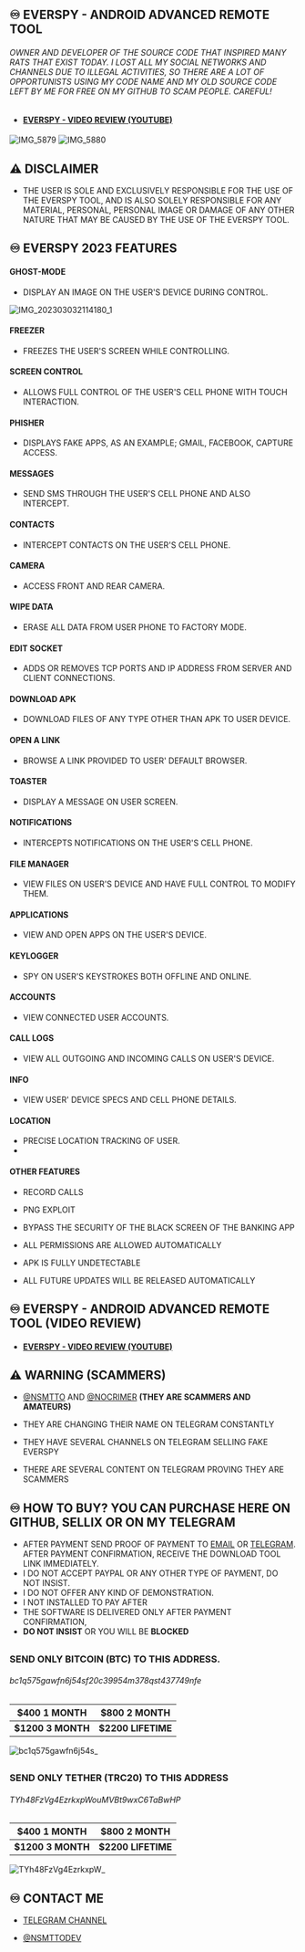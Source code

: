 ## ♾️ EVERSPY - ANDROID ADVANCED REMOTE TOOL
  

###### OWNER AND DEVELOPER OF THE SOURCE CODE THAT INSPIRED MANY RATS THAT EXIST TODAY. I LOST ALL MY SOCIAL NETWORKS AND CHANNELS DUE TO ILLEGAL ACTIVITIES, SO THERE ARE A LOT OF OPPORTUNISTS USING MY CODE NAME AND MY OLD SOURCE CODE LEFT BY ME FOR FREE ON MY GITHUB TO SCAM PEOPLE. CAREFUL!


- #### [EVERSPY - VIDEO REVIEW (YOUTUBE) ](https://youtu.be/iSWxQ4U8Mvs)
![IMG_5879](https://user-images.githubusercontent.com/124161128/222858192-7717e39d-35ef-47f5-8ba0-4cd46ded6060.jpg)
![IMG_5880](https://user-images.githubusercontent.com/124161128/222858194-962315ba-cb79-4c34-8455-7845f714d60f.jpg)


## ⚠ DISCLAIMER

- THE USER IS SOLE AND EXCLUSIVELY RESPONSIBLE FOR THE USE OF THE EVERSPY TOOL, AND IS ALSO SOLELY RESPONSIBLE FOR ANY MATERIAL, PERSONAL, PERSONAL IMAGE OR DAMAGE OF ANY OTHER NATURE THAT MAY BE CAUSED BY THE USE OF THE EVERSPY TOOL.
##
##
##
  

## ♾️ EVERSPY 2023 FEATURES

  
#### GHOST-MODE

  

- DISPLAY AN IMAGE ON THE USER'S DEVICE DURING CONTROL.


![IMG_202303032114180_1](https://user-images.githubusercontent.com/124161128/222871024-a5467b35-1853-4505-a4c2-e4f302b8395a.gif)


#### FREEZER

  

- FREEZES THE USER'S SCREEN WHILE CONTROLLING.

  

#### SCREEN CONTROL

  

- ALLOWS FULL CONTROL OF THE USER'S CELL PHONE WITH TOUCH INTERACTION.

  

#### PHISHER

  

- DISPLAYS FAKE APPS, AS AN EXAMPLE; GMAIL, FACEBOOK, CAPTURE ACCESS.

  

#### MESSAGES

  

- SEND SMS THROUGH THE USER'S CELL PHONE AND ALSO INTERCEPT.

  

#### CONTACTS

  

- INTERCEPT CONTACTS ON THE USER'S CELL PHONE.

  

#### CAMERA

  

- ACCESS FRONT AND REAR CAMERA.

  

#### WIPE DATA

  

- ERASE ALL DATA FROM USER PHONE TO FACTORY MODE.

  

#### EDIT SOCKET

  

- ADDS OR REMOVES TCP PORTS AND IP ADDRESS FROM SERVER AND CLIENT CONNECTIONS.

  

#### DOWNLOAD APK

  

- DOWNLOAD FILES OF ANY TYPE OTHER THAN APK TO USER DEVICE.

  

#### OPEN A LINK

  

- BROWSE A LINK PROVIDED TO USER' DEFAULT BROWSER.

  

#### TOASTER

  

- DISPLAY A MESSAGE ON USER SCREEN.

  

#### NOTIFICATIONS

  

- INTERCEPTS NOTIFICATIONS ON THE USER'S CELL PHONE.

  

#### FILE MANAGER

  

- VIEW FILES ON USER'S DEVICE AND HAVE FULL CONTROL TO MODIFY THEM.

  

#### APPLICATIONS

  

- VIEW AND OPEN APPS ON THE USER'S DEVICE.

  

#### KEYLOGGER

  

- SPY ON USER'S KEYSTROKES BOTH OFFLINE AND ONLINE.

  

#### ACCOUNTS

  

- VIEW CONNECTED USER ACCOUNTS.

  

#### CALL LOGS

  

- VIEW ALL OUTGOING AND INCOMING CALLS ON USER'S DEVICE.

  

#### INFO

  

- VIEW USER' DEVICE SPECS AND CELL PHONE DETAILS.

  

#### LOCATION

  

- PRECISE LOCATION TRACKING OF USER.
- 
#### OTHER FEATURES

- RECORD CALLS

- PNG EXPLOIT

- BYPASS THE SECURITY OF THE BLACK SCREEN OF THE BANKING APP

- ALL PERMISSIONS ARE ALLOWED AUTOMATICALLY

- APK IS FULLY UNDETECTABLE

- ALL FUTURE UPDATES WILL BE RELEASED AUTOMATICALLY
  
##
##
##

## ♾️ EVERSPY - ANDROID ADVANCED REMOTE TOOL (VIDEO REVIEW)

  

- #### [EVERSPY - VIDEO REVIEW (YOUTUBE) ](https://youtu.be/iSWxQ4U8Mvs)
##
##
##
  
## ⚠ WARNING (SCAMMERS)

- [@NSMTTO](https://t.me/nsmtto) AND [@NOCRIMER](https://t.me/nocrimer) **(THEY ARE SCAMMERS AND AMATEURS)**

- THEY ARE CHANGING THEIR NAME ON TELEGRAM CONSTANTLY

- THEY HAVE SEVERAL CHANNELS ON TELEGRAM SELLING FAKE EVERSPY

- THERE ARE SEVERAL CONTENT ON TELEGRAM PROVING THEY ARE SCAMMERS
##
##
##
## ♾️ HOW TO BUY? YOU CAN PURCHASE HERE ON GITHUB, SELLIX OR ON MY TELEGRAM

- AFTER PAYMENT SEND PROOF OF PAYMENT TO [EMAIL](mailto:nsmttodev@proton.me) OR [TELEGRAM](https://t.me/nsmttodev). AFTER PAYMENT CONFIRMATION, RECEIVE THE DOWNLOAD TOOL LINK IMMEDIATELY.
- I DO NOT ACCEPT PAYPAL OR ANY OTHER TYPE OF PAYMENT, DO NOT INSIST.
- I DO NOT OFFER ANY KIND OF DEMONSTRATION.
- I NOT INSTALLED TO PAY AFTER
- THE SOFTWARE IS DELIVERED ONLY AFTER PAYMENT CONFIRMATION,
- **DO NOT INSIST** OR YOU WILL BE **BLOCKED**

##
##
##


### SEND ONLY BITCOIN (BTC) TO THIS ADDRESS.
###### bc1q575gawfn6j54sf20c39954m378qst437749nfe

|**$400 1 MONTH**  |**$800 2 MONTH**   |
|------------------|-------------------|
|**$1200 3 MONTH** |**$2200 LIFETIME** |

![bc1q575gawfn6j54s_](https://user-images.githubusercontent.com/124161128/222869766-842db887-e043-4002-8062-222056acd5bd.png)

##
##


### SEND ONLY TETHER (TRC20) TO THIS ADDRESS
###### TYh48FzVg4EzrkxpWouMVBt9wxC6TaBwHP
|**$400 1 MONTH**  |**$800 2 MONTH**   |
|------------------|-------------------|
|**$1200 3 MONTH** |**$2200 LIFETIME** |


![TYh48FzVg4EzrkxpW_](https://user-images.githubusercontent.com/124161128/222869782-d4fbe13e-24d2-4670-b4fa-b398c8d45faf.png)

## ♾️ CONTACT ME

  

- [TELEGRAM CHANNEL](https://t.me/everspyoriginal)

  

- [@NSMTTODEV](https://t.me/nsmttodev)

